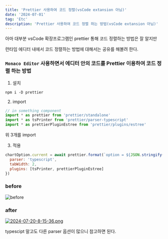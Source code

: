 ```yaml
---
title: 'Prettier 사용하여 코드 정렬(vsCode extansion 아님)'
date: '2024-07-01'
tag: 'Etc'
description: 'Prettier 사용하여 코드 정렬 하는 방법(vsCode extansion 아님)'
---
```


아마 대부분 vsCode 확장프로그램인 prettier 통해 코드 정렬하는 방법은 잘 알지만

런타임 에디터 내에서 코드 정렬하는 방법에 대해서는 공유를 해볼려 한다.

### `Monaco Editor` 사용하면서 에디터 안의 코드를 Prettier 이용하여 코드 정렬 하는 방법

1. 설치

```
npm i -D prettier
```

2. import

```jsx
// in something component
import * as prettier from 'prettier/standalone'
import * as tsPrinter from 'prettier/parser-typescript'
import * as prettierPluginEstree from 'prettier/plugins/estree'
```

위 3개를 import

3. 적용

```js
chartOption.current = await prettier.format(`option = ${JSON.stringify(getChartOption)}`, {
  parser: 'typescript',
  tabWidth: 2,
  plugins: [tsPrinter, prettierPluginEstree]
})
```

### before

![before](https://i.ibb.co/fdS1kcK/before.png)

### after

[![2024-07-20-8-15-36.png](https://i.postimg.cc/15wpN40q/2024-07-20-8-15-36.png)](https://postimg.cc/cr1Kpxbx)

typescipt 말고도 다른 parser 옵션이 많으니 참고하면 된다.
